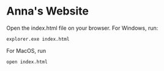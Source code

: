 # Anna's Website

Open the index.html file on your browser. For Windows, run:
```bash
explorer.exe index.html
```

For MacOS, run
```bash
open index.html
